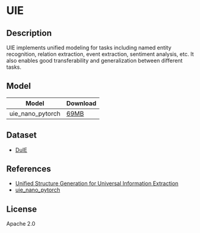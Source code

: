 <!--- SPDX-License-Identifier: Apache-2.0 -->

# UIE

## Description

UIE implements unified modeling for tasks including named entity recognition, relation extraction, event extraction, sentiment analysis, etc.
It also enables good transferability and generalization between different tasks.

## Model

|Model                       |Download                                           |
|----------------------------|:--------------------------------------------------|
| uie\_nano\_pytorch         |[69MB](uie_nano_pytorch.onnx)                      |

## Dataset

* [DuIE](https://www.luge.ai/#/luge/dataDetail?id=5)

## References

* [Unified Structure Generation for Universal Information Extraction](https://arxiv.org/abs/2203.12277)
* [uie\_nano\_pytorch](https://huggingface.co/PaddlePaddle/uie-nano)

## License

Apache 2.0

